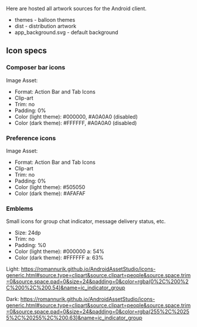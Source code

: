 Here are hosted all artwork sources for the Android client.

* themes - balloon themes
* dist - distribution artwork
* app_background.svg - default background

## Icon specs

### Composer bar icons

Image Asset:

* Format: Action Bar and Tab Icons
* Clip-art
* Trim: no
* Padding: 0%
* Color (light theme): #000000, #A0A0A0 (disabled)
* Color (dark theme): #FFFFFF, #A0A0A0 (disabled)

### Preference icons

Image Asset:

* Format: Action Bar and Tab Icons
* Clip-art
* Trim: no
* Padding: 0%
* Color (light theme): #505050
* Color (dark theme): #AFAFAF

### Emblems

Small icons for group chat indicator, message delivery status, etc.

* Size: 24dp
* Trim: no
* Padding: %0
* Color (light theme): #000000 a: 54%
* Color (dark theme): #FFFFFF a: 63%

Light:
https://romannurik.github.io/AndroidAssetStudio/icons-generic.html#source.type=clipart&source.clipart=people&source.space.trim=0&source.space.pad=0&size=24&padding=0&color=rgba(0%2C%200%2C%200%2C%200.54)&name=ic_indicator_group

Dark:
https://romannurik.github.io/AndroidAssetStudio/icons-generic.html#source.type=clipart&source.clipart=people&source.space.trim=0&source.space.pad=0&size=24&padding=0&color=rgba(255%2C%20255%2C%20255%2C%200.63)&name=ic_indicator_group
